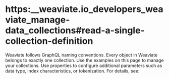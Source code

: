 # https:\_\_weaviate.io_developers_weaviate_manage-data_collections#read-a-single-collection-definition

Weaviate follows GraphQL naming conventions. Every object in Weaviate belongs to exactly one collection. Use the examples on this page to manage your collections. Use properties to configure additional parameters such as data type, index characteristics, or tokenization. For details, see:
